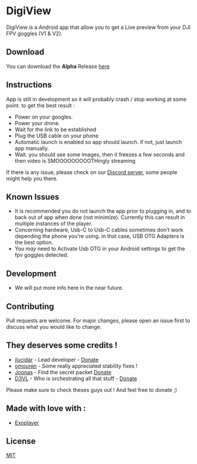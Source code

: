 # DigiView

DigiView is a Android app that allow you to get a Live preview from your DJI FPV goggles (V1 & V2).

## Download
You can download the **Alpha** Release [here](https://github.com/fpvout/fpv_viewer_android/releases/download/v0.1.0/DigiView_0.1.0_ALPHA.apk)

## Instructions
App is still in development so it will probably crash / stop working at some point. to get the best result :
- Power on your googles.
- Power your drone.
- Wait for the link to be established
- Plug the USB cable on your phone
- Automatic launch is enabled so app should launch. if not, just launch app manually.
- Wait. you should see some images, then it freezes a few seconds and then video is SMOOOOOOOOOTHingly streaming

If there is any issue, please check on our [Discord server](https://discord.gg/uGYMNByeTH), some people might help you there.

## Known Issues
- It is recommended you do not launch the app prior to plugging in, and to back out of app when done (not minimize). Currently this can result in multiple instances of the player.
- Concerning hardware, Usb-C to Usb-C cables sometimes don't work depending the phone you're using. in that case, USB OTG Adapters is the best option.
- You *may* need to Activate Usb OTG in your Android settings to get the fpv goggles detected.

## Development
 - We will put more info here in the near future.

## Contributing
Pull requests are welcome. For major changes, please open an issue first to discuss what you would like to change.

## They deserves some credits !
- [jlucidar](https://github.com/jlucidar) - Lead developer - [Donate](https://paypal.me/jlucidar)
- [omouren](https://github.com/omouren) - Some really appreciated stability fixes !
- [Joonas](https://fpv.wtf/) - Find the secret packet [Donate](https://www.buymeacoffee.com/fpv.wtf)
- [D3VL](https://d3vl.com) - Who is orchestrating all that stuff - [Donate](https://www.buymeacoffee.com/d3vl)


Please make sure to check theses guys out ! And feel free to donate ;)

## Made with love with :
- [Exoplayer](https://exoplayer.dev/)


## License
[MIT](https://choosealicense.com/licenses/mit/)
